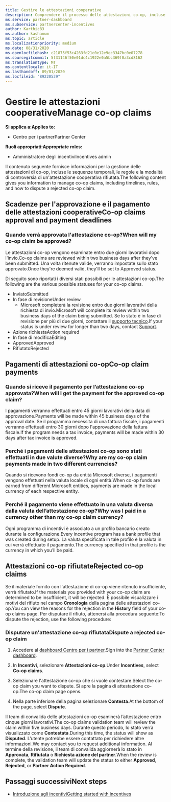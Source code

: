 ```yaml
---
title: Gestire le attestazioni cooperative
description: Comprendere il processo delle attestazioni co-op, incluse le scadenze, i problemi di valuta e come disputare un'attestazione co-op rifiutata.
ms.service: partner-dashboard
ms.subservice: partnercenter-incentives
author: Karthic83
ms.author: kashanum
ms.topic: article
ms.localizationpriority: medium
ms.date: 08/31/2020
ms.openlocfilehash: c21875f53c4263fd21c0e12e9ec3347bc0e07278
ms.sourcegitcommit: 5f31146f50e01dc4c1922e0a5bc369f0a3cd8162
ms.translationtype: MT
ms.contentlocale: it-IT
ms.lasthandoff: 09/01/2020
ms.locfileid: "89220539"
---
```

# <a name="manage-co-op-claims"></a><span data-ttu-id="07872-103">Gestire le attestazioni cooperative</span><span class="sxs-lookup"><span data-stu-id="07872-103">Manage co-op claims</span></span>

<span data-ttu-id="07872-104">**Si applica a:**</span><span class="sxs-lookup"><span data-stu-id="07872-104">**Applies to:**</span></span>

- <span data-ttu-id="07872-105">Centro per i partner</span><span class="sxs-lookup"><span data-stu-id="07872-105">Partner Center</span></span>

<span data-ttu-id="07872-106">**Ruoli appropriati:**</span><span class="sxs-lookup"><span data-stu-id="07872-106">**Appropriate roles:**</span></span>

- <span data-ttu-id="07872-107">Amministratore degli incentivi</span><span class="sxs-lookup"><span data-stu-id="07872-107">Incentives admin</span></span>

<span data-ttu-id="07872-108">Il contenuto seguente fornisce informazioni per la gestione delle attestazioni di co-op, incluse le sequenze temporali, le regole e la modalità di controversia di un'attestazione cooperativa rifiutata.</span><span class="sxs-lookup"><span data-stu-id="07872-108">The following content gives you information to manage co-op claims, including timelines, rules, and how to dispute a rejected co-op claim.</span></span>

## <a name="co-op-claims-approval-and-payment-deadlines"></a><span data-ttu-id="07872-109">Scadenze per l'approvazione e il pagamento delle attestazioni cooperative</span><span class="sxs-lookup"><span data-stu-id="07872-109">Co-op claims approval and payment deadlines</span></span>

### <a name="when-will-my-co-op-claim-be-approved"></a><span data-ttu-id="07872-110">Quando verrà approvata l'attestazione co-op?</span><span class="sxs-lookup"><span data-stu-id="07872-110">When will my co-op claim be approved?</span></span>

<span data-ttu-id="07872-111">Le attestazioni co-op vengono esaminate entro due giorni lavorativi dopo l'invio.</span><span class="sxs-lookup"><span data-stu-id="07872-111">Co-op claims are reviewed within two business days after they've been submitted.</span></span> <span data-ttu-id="07872-112">Una volta ritenute valide, verranno impostate sullo stato approvato.</span><span class="sxs-lookup"><span data-stu-id="07872-112">Once they're deemed valid, they'll be set to Approved status.</span></span>  

<span data-ttu-id="07872-113">Di seguito sono riportati i diversi stati possibili per le attestazioni co-op.</span><span class="sxs-lookup"><span data-stu-id="07872-113">The following are the various possible statuses for your co-op claims.</span></span>

- <span data-ttu-id="07872-114">Inviato</span><span class="sxs-lookup"><span data-stu-id="07872-114">Submitted</span></span>
- <span data-ttu-id="07872-115">In fase di revisione</span><span class="sxs-lookup"><span data-stu-id="07872-115">Under review</span></span>
  - <span data-ttu-id="07872-116">Microsoft completerà la revisione entro due giorni lavorativi della richiesta di invio.</span><span class="sxs-lookup"><span data-stu-id="07872-116">Microsoft will complete its review within two business days of the claim being submitted.</span></span> <span data-ttu-id="07872-117">Se lo stato è in fase di revisione per più di due giorni, contattare il [supporto tecnico](https://partner.microsoft.com/dashboard/support/incentives/servicerequests?category=incentives).</span><span class="sxs-lookup"><span data-stu-id="07872-117">If your status is under review for longer than two days, contact [Support](https://partner.microsoft.com/dashboard/support/incentives/servicerequests?category=incentives).</span></span>
- <span data-ttu-id="07872-118">Azione richiesta</span><span class="sxs-lookup"><span data-stu-id="07872-118">Action required</span></span>
- <span data-ttu-id="07872-119">In fase di modifica</span><span class="sxs-lookup"><span data-stu-id="07872-119">Editing</span></span>
- <span data-ttu-id="07872-120">Approved</span><span class="sxs-lookup"><span data-stu-id="07872-120">Approved</span></span>
- <span data-ttu-id="07872-121">Rifiutato</span><span class="sxs-lookup"><span data-stu-id="07872-121">Rejected</span></span>

## <a name="co-op-claim-payments"></a><span data-ttu-id="07872-122">Pagamenti di attestazioni co-op</span><span class="sxs-lookup"><span data-stu-id="07872-122">Co-op claim payments</span></span>

### <a name="when-will-i-get-the-payment-for-the-approved-co-op-claim"></a><span data-ttu-id="07872-123">Quando si riceve il pagamento per l’attestazione co-op approvata?</span><span class="sxs-lookup"><span data-stu-id="07872-123">When will I get the payment for the approved co-op claim?</span></span>

<span data-ttu-id="07872-124">I pagamenti verranno effettuati entro 45 giorni lavorativi della data di approvazione.</span><span class="sxs-lookup"><span data-stu-id="07872-124">Payments will be made within 45 business days of the approval date.</span></span> <span data-ttu-id="07872-125">Se il programma necessita di una fattura fiscale, i pagamenti verranno effettuati entro 30 giorni dopo l'approvazione della fattura fiscale.</span><span class="sxs-lookup"><span data-stu-id="07872-125">If the program needs a tax invoice, payments will be made within 30 days after tax invoice is approved.</span></span>

### <a name="why-are-my-co-op-claim-payments-made-in-two-different-currencies"></a><span data-ttu-id="07872-126">Perché i pagamenti delle attestazioni co-op sono stati effettuati in due valute diverse?</span><span class="sxs-lookup"><span data-stu-id="07872-126">Why are my co-op claim payments made in two different currencies?</span></span>

<span data-ttu-id="07872-127">Quando si ricevono fondi co-op da entità Microsoft diverse, i pagamenti vengono effettuati nella valuta locale di ogni entità.</span><span class="sxs-lookup"><span data-stu-id="07872-127">When co-op funds are earned from different Microsoft entities, payments are made in the local currency of each respective entity.</span></span>  

### <a name="why-was-i-paid-in-a-currency-other-than-my-co-op-claim-currency"></a><span data-ttu-id="07872-128">Perché il pagamento viene effettuato in una valuta diversa dalla valuta dell’attestazione co-op?</span><span class="sxs-lookup"><span data-stu-id="07872-128">Why was I paid in a currency other than my co-op claim currency?</span></span>

<span data-ttu-id="07872-129">Ogni programma di incentivi è associato a un profilo bancario creato durante la configurazione.</span><span class="sxs-lookup"><span data-stu-id="07872-129">Every incentive program has a bank profile that was created during setup.</span></span> <span data-ttu-id="07872-130">La valuta specificata in tale profilo è la valuta in cui verrà effettuato il pagamento.</span><span class="sxs-lookup"><span data-stu-id="07872-130">The currency specified in that profile is the currency in which you’ll be paid.</span></span>

## <a name="rejected-co-op-claims"></a><span data-ttu-id="07872-131">Attestazioni co-op rifiutate</span><span class="sxs-lookup"><span data-stu-id="07872-131">Rejected co-op claims</span></span>

<span data-ttu-id="07872-132">Se il materiale fornito con l'attestazione di co-op viene ritenuto insufficiente, verrà rifiutato.</span><span class="sxs-lookup"><span data-stu-id="07872-132">If the materials you provided with your co-op claim are determined to be insufficient, it will be rejected.</span></span> <span data-ttu-id="07872-133">È possibile visualizzare i motivi del rifiuto nel campo **Cronologia** della pagina delle attestazioni co-op.</span><span class="sxs-lookup"><span data-stu-id="07872-133">You can view the reasons for the rejection in the **History** field of your co-op claims page.</span></span> <span data-ttu-id="07872-134">Per disputare il rifiuto, attenersi alla procedura seguente:</span><span class="sxs-lookup"><span data-stu-id="07872-134">To dispute the rejection, use the following procedure:</span></span>

### <a name="dispute-a-rejected-co-op-claim"></a><span data-ttu-id="07872-135">Disputare un'attestazione co-op rifiutata</span><span class="sxs-lookup"><span data-stu-id="07872-135">Dispute a rejected co-op claim</span></span>

1. <span data-ttu-id="07872-136">Accedere al [dashboard Centro per i partner](https://partner.microsoft.com/dashboard/).</span><span class="sxs-lookup"><span data-stu-id="07872-136">Sign into the [Partner Center dashboard](https://partner.microsoft.com/dashboard/).</span></span>

2. <span data-ttu-id="07872-137">In **Incentivi**, selezionare **Attestazioni co-op**.</span><span class="sxs-lookup"><span data-stu-id="07872-137">Under **Incentives**, select **Co-op claims**.</span></span>

3. <span data-ttu-id="07872-138">Selezionare l'attestazione co-op che si vuole contestare.</span><span class="sxs-lookup"><span data-stu-id="07872-138">Select the co-op claim you want to dispute.</span></span> <span data-ttu-id="07872-139">Si apre la pagina di attestazione co-op.</span><span class="sxs-lookup"><span data-stu-id="07872-139">The co-op claim page opens.</span></span>

4. <span data-ttu-id="07872-140">Nella parte inferiore della pagina selezionare **Contesta**.</span><span class="sxs-lookup"><span data-stu-id="07872-140">At the bottom of the page, select **Dispute**.</span></span>

<span data-ttu-id="07872-141">Il team di convalida delle attestazioni co-op esaminerà l’attestazione entro cinque giorni lavorativi.</span><span class="sxs-lookup"><span data-stu-id="07872-141">The co-op claims validation team will review the claim within five business days.</span></span> <span data-ttu-id="07872-142">Durante questo periodo, lo stato verrà visualizzato come **Contestata**.</span><span class="sxs-lookup"><span data-stu-id="07872-142">During this time, the status will show as **Disputed**.</span></span> <span data-ttu-id="07872-143">L’utente potrebbe essere contattato per richiedere altre informazioni.</span><span class="sxs-lookup"><span data-stu-id="07872-143">We may contact you to request additional information.</span></span> <span data-ttu-id="07872-144">Al termine della revisione, il team di convalida aggiornerà lo stato in **Approvata**, **Rifiutata** o **Richiesta azione del partner**.</span><span class="sxs-lookup"><span data-stu-id="07872-144">When the review is complete, the validation team will update the status to either **Approved**, **Rejected**, or **Partner Action Required**.</span></span>

## <a name="next-steps"></a><span data-ttu-id="07872-145">Passaggi successivi</span><span class="sxs-lookup"><span data-stu-id="07872-145">Next steps</span></span>

- [<span data-ttu-id="07872-146">Introduzione agli incentivi</span><span class="sxs-lookup"><span data-stu-id="07872-146">Getting started with incentives</span></span>](incentives-get-started-intro.md)
